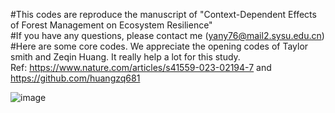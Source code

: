 #This codes are reproduce the manuscript of "Context-Dependent Effects of Forest Management on Ecosystem Resilience"  
#If you have any questions, please contact me (yany76@mail2.sysu.edu.cn)  
#Here are some core codes. We appreciate the opening codes of Taylor smith and Zeqin Huang. It really help a lot for this study.  
Ref: https://www.nature.com/articles/s41559-023-02194-7 and https://github.com/huangzq681  

![image](https://github.com/user-attachments/assets/740bb939-2170-40a8-b8cd-461ef5d4a631)
